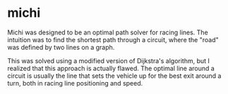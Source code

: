 # michi

Michi was designed to be an optimal path solver for racing lines. The intuition was to find the shortest path through a circuit, where the "road" was defined by two lines on a graph.

This was solved using a modified version of Dijkstra's algorithm, but I realized that this approach is actually flawed. The optimal line around a circuit is usually the line that sets the vehicle up for the best exit around a turn, both in racing line positioning and speed.

